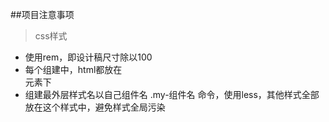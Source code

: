 ##项目注意事项
> css样式
- 使用rem，即设计稿尺寸除以100
- 每个组建中，html都放在<div className='my-container'> 元素下
- 组建最外层样式名以自己组件名 .my-组件名 命令，使用less，其他样式全部放在这个样式中，避免样式全局污染
  